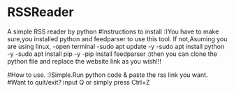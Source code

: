 # RSSReader
A simple RSS reader by python
#Instructions to install
:)You have to make sure,you installed python and feedparser to use this tool.
  If not,Asuming you are using linux,
    -open terminal 
    -sudo apt update -y
    -sudo apt install python -y
    -sudo apt install pip -y
    -pip install feedparser
:)then you can clone the python file and replace the website link as you wish!!!

#How to use.
:)Simple.Run python code & paste the rss link you want.
#Want to quit/exit?
input Q or simply press Ctrl+Z
